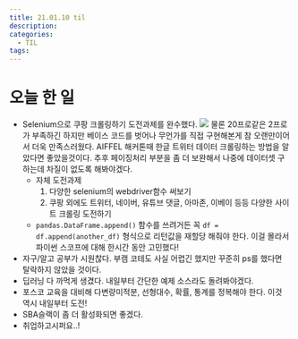 ```yaml
---
title: 21.01.10 til
description:
categories:
  - TIL
tags:
---
```


# 오늘 한 일
- Selenium으로 쿠팡 크롤링하기 도전과제를 완수했다.
![](/assets/images/result.png)
물론 20프로같은 2프로가 부족하긴 하지만 베이스 코드를 벗어나 무언가를 직접 구현해본게 참 오랜만이어서 더욱 만족스러웠다. AIFFEL 해커톤때 한글 트위터 데이터 크롤링하는 방법을 알았다면 좋았을것이다. 추후 페이징처리 부분을 좀 더 보완해서 나중에 데이터셋 구하는데 차질이 없도록 해봐야겠다.
    - 자체 도전과제
        1. 다양한 selenium의 webdriver함수 써보기
        2. 쿠팡 외에도 트위터, 네이버, 유튜브 댓글, 아마존, 이베이 등등 다양한 사이트 크롤링 도전하기
    - `pandas.DataFrame.append()` 함수를 쓰려거든 꼭 `df = df.append(another_df)` 형식으로 리턴값을 재할당 해줘야 한다. 이걸 몰라서 파이썬 스코프에 대해 한시간 동안 고민했다!
- 자구/알고 공부가 시원찮다. 부캠 코테도 사실 어렵긴 했지만 꾸준히 ps를 했다면 탈락하지 않았을 것이다.
- 딥러닝 다 까먹게 생겼다. 내일부터 간단한 예제 소스라도 돌려봐야겠다.
- 포스코 교육을 대비해 다변량미적분, 선형대수, 확률, 통계를 정복해야 한다. 이것 역시 내일부터 도전! 
- SBA슬랙이 좀 더 활성화되면 좋겠다.
- 취업하고시퍼요..!